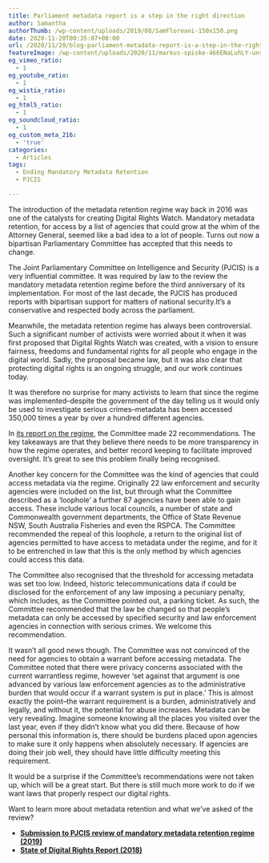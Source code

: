```yaml
---
title: Parliament metadata report is a step in the right direction
author: Samantha
authorThumb: /wp-content/uploads/2019/08/SamFloreani-150x150.png
date: 2020-11-20T00:35:07+00:00
url: /2020/11/20/blog-parliament-metadata-report-is-a-step-in-the-right-direction/
featureImage: /wp-content/uploads/2020/11/markus-spiske-466ENaLuhLY-unsplash.jpg
eg_vimeo_ratio:
  - 1
eg_youtube_ratio:
  - 1
eg_wistia_ratio:
  - 1
eg_html5_ratio:
  - 1
eg_soundcloud_ratio:
  - 1
eg_custom_meta_216:
  - 'true'
categories:
  - Articles
tags:
  - Ending Mandatory Metadata Retention
  - PJCIS

---
```

The introduction of the metadata retention regime way back in 2016 was one of the catalysts for creating Digital Rights Watch. Mandatory metadata retention, for access by a list of agencies that could grow at the whim of the Attorney General, seemed like a bad idea to a lot of people. Turns out now a bipartisan Parliamentary Committee has accepted that this needs to change.

The Joint Parliamentary Committee on Intelligence and Security (PJCIS) is a very influential committee. It was required by law to the review the mandatory metadata retention regime before the third anniversary of its implementation. For most of the last decade, the PJCIS has produced reports with bipartisan support for matters of national security.It’s a conservative and respected body across the parliament.

Meanwhile, the metadata retention regime has always been controversial. Such a significant number of activists were worried about it when it was first proposed that Digital Rights Watch was created, with a vision to ensure fairness, freedoms and fundamental rights for all people who engage in the digital world. Sadly, the proposal became law, but it was also clear that protecting digital rights is an ongoing struggle, and our work continues today.

It was therefore no surprise for many activists to learn that since the regime was implemented–despite the government of the day telling us it would only be used to investigate serious crimes–metadata has been accessed 350,000 times a year by over a hundred different agencies.

In [its report on the regime][1], the Committee made 22 recommendations. The key takeaways are that they believe there needs to be more transparency in how the regime operates, and better record keeping to facilitate improved oversight. It’s great to see this problem finally being recognised.

Another key concern for the Committee was the kind of agencies that could access metadata via the regime. Originally 22 law enforcement and security agencies were included on the list, but through what the Committee described as a ‘loophole’ a further 87 agencies have been able to gain access. These include various local councils, a number of state and Commonwealth government departments, the Office of State Revenue NSW, South Australia Fisheries and even the RSPCA. The Committee recommended the repeal of this loophole, a return to the original list of agencies permitted to have access to metadata under the regime, and for it to be entrenched in law that this is the only method by which agencies could access this data.

The Committee also recognised that the threshold for accessing metadata was set too low. Indeed, historic telecommunications data if could be disclosed for the enforcement of any law imposing a pecuniary penalty, which includes, as the Committee pointed out, a parking ticket. As such, the Committee recommended that the law be changed so that people’s metadata can only be accessed by specified security and law enforcement agencies in connection with serious crimes. We welcome this recommendation.

It wasn’t all good news though. The Committee was not convinced of the need for agencies to obtain a warrant before accessing metadata. The Committee noted that there were privacy concerns associated with the current warrantless regime, however ‘set against that argument is one advanced by various law enforcement agencies as to the administrative burden that would occur if a warrant system is put in place.’ This is almost exactly the point–the warrant requirement is a burden, administratively and legally, and without it, the potential for abuse increases. Metadata can be very revealing. Imagine someone knowing all the places you visited over the last year, even if they didn’t know what you did there. Because of how personal this information is, there should be burdens placed upon agencies to make sure it only happens when absolutely necessary. If agencies are doing their job well, they should have little difficulty meeting this requirement.

It would be a surprise if the Committee’s recommendations were not taken up, which will be a great start. But there is still much more work to do if we want laws that properly respect our digital rights.

Want to learn more about metadata retention and what we’ve asked of the review?

  * **[Submission to PJCIS review of mandatory metadata retention regime (2019)][2]** 
  * **[State of Digital Rights Report (2018)][3]**

 [1]: https://www.aph.gov.au/Parliamentary_Business/Committees/Joint/Intelligence_and_Security/Dataretentionregime/Report
 [2]: https://digitalrightswatch.org.au/2019/07/18/submission-to-pjcis-review-of-mandatory-metadata-retention-regime/
 [3]: https://digitalrightswatch.org.au/2018/05/14/the-state-of-digital-rights/
